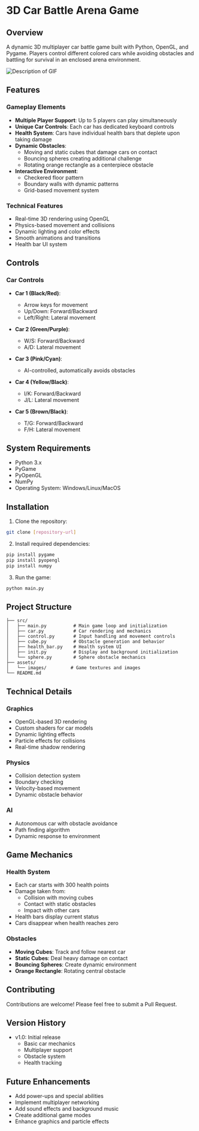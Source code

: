 # 3D Car Battle Arena Game

## Overview
A dynamic 3D multiplayer car battle game built with Python, OpenGL, and Pygame. Players control different colored cars while avoiding obstacles and battling for survival in an enclosed arena environment.

![Description of GIF](assets/vid.gif)

## Features

### Gameplay Elements
- **Multiple Player Support**: Up to 5 players can play simultaneously
- **Unique Car Controls**: Each car has dedicated keyboard controls
- **Health System**: Cars have individual health bars that deplete upon taking damage
- **Dynamic Obstacles**: 
  - Moving and static cubes that damage cars on contact
  - Bouncing spheres creating additional challenge
  - Rotating orange rectangle as a centerpiece obstacle
- **Interactive Environment**:
  - Checkered floor pattern
  - Boundary walls with dynamic patterns
  - Grid-based movement system

### Technical Features
- Real-time 3D rendering using OpenGL
- Physics-based movement and collisions
- Dynamic lighting and color effects
- Smooth animations and transitions
- Health bar UI system

## Controls

### Car Controls
- **Car 1 (Black/Red)**:
  - Arrow keys for movement
  - Up/Down: Forward/Backward
  - Left/Right: Lateral movement

- **Car 2 (Green/Purple)**:
  - W/S: Forward/Backward
  - A/D: Lateral movement

- **Car 3 (Pink/Cyan)**:
  - AI-controlled, automatically avoids obstacles

- **Car 4 (Yellow/Black)**:
  - I/K: Forward/Backward
  - J/L: Lateral movement

- **Car 5 (Brown/Black)**:
  - T/G: Forward/Backward
  - F/H: Lateral movement

## System Requirements
- Python 3.x
- PyGame
- PyOpenGL
- NumPy
- Operating System: Windows/Linux/MacOS

## Installation

1. Clone the repository:
```bash
git clone [repository-url]
```

2. Install required dependencies:
```bash
pip install pygame
pip install pyopengl
pip install numpy
```

3. Run the game:
```bash
python main.py
```

## Project Structure
```
├── src/
│   ├── main.py          # Main game loop and initialization
│   ├── car.py           # Car rendering and mechanics
│   ├── control.py       # Input handling and movement controls
│   ├── cube.py          # Obstacle generation and behavior
│   ├── health_bar.py    # Health system UI
│   ├── init.py          # Display and background initialization
│   └── sphere.py        # Sphere obstacle mechanics
├── assets/
│   └── images/         # Game textures and images
└── README.md
```

## Technical Details

### Graphics
- OpenGL-based 3D rendering
- Custom shaders for car models
- Dynamic lighting effects
- Particle effects for collisions
- Real-time shadow rendering

### Physics
- Collision detection system
- Boundary checking
- Velocity-based movement
- Dynamic obstacle behavior

### AI
- Autonomous car with obstacle avoidance
- Path finding algorithm
- Dynamic response to environment

## Game Mechanics

### Health System
- Each car starts with 300 health points
- Damage taken from:
  - Collision with moving cubes
  - Contact with static obstacles
  - Impact with other cars
- Health bars display current status
- Cars disappear when health reaches zero

### Obstacles
- **Moving Cubes**: Track and follow nearest car
- **Static Cubes**: Deal heavy damage on contact
- **Bouncing Spheres**: Create dynamic environment
- **Orange Rectangle**: Rotating central obstacle

## Contributing
Contributions are welcome! Please feel free to submit a Pull Request.

## Version History
- v1.0: Initial release
  - Basic car mechanics
  - Multiplayer support
  - Obstacle system
  - Health tracking


## Future Enhancements
- Add power-ups and special abilities
- Implement multiplayer networking
- Add sound effects and background music
- Create additional game modes
- Enhance graphics and particle effects

